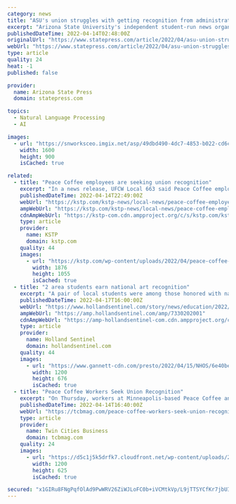 ```yaml
---
category: news
title: "ASU's union struggles with getting recognition from administration"
excerpt: "Arizona State University's independent student-run news organization covering Tempe, Phoenix, Mesa and Glendale."
publishedDateTime: 2022-04-14T02:48:00Z
originalUrl: "https://www.statepress.com/article/2022/04/asu-union-struggles-to-get-recognition-from-university-administration"
webUrl: "https://www.statepress.com/article/2022/04/asu-union-struggles-to-get-recognition-from-university-administration"
type: article
quality: 24
heat: -1
published: false

provider:
  name: Arizona State Press
  domain: statepress.com

topics:
  - Natural Language Processing
  - AI

images:
  - url: "https://snworksceo.imgix.net/asp/49dbd490-4dc7-4853-b022-cd6c484e4920.sized-1000x1000.png?w=800&dpr=2&ar=16%3A9&fit=crop&crop=faces"
    width: 1600
    height: 900
    isCached: true

related:
  - title: "Peace Coffee employees are seeking union recognition"
    excerpt: "In a news release, UFCW Local 663 said Peace Coffee employees are seeking “increased wages, better working conditions and a collective voice at ... gaining voluntary recognition from their ..."
    publishedDateTime: 2022-04-14T22:49:00Z
    webUrl: "https://kstp.com/kstp-news/local-news/peace-coffee-employees-are-seeking-union-recognition/"
    ampWebUrl: "https://kstp.com/kstp-news/local-news/peace-coffee-employees-are-seeking-union-recognition/?amp"
    cdnAmpWebUrl: "https://kstp-com.cdn.ampproject.org/c/s/kstp.com/kstp-news/local-news/peace-coffee-employees-are-seeking-union-recognition/?amp"
    type: article
    provider:
      name: KSTP
      domain: kstp.com
    quality: 44
    images:
      - url: "https://kstp.com/wp-content/uploads/2022/04/peace-coffee-file.jpg"
        width: 1876
        height: 1055
        isCached: true
  - title: "2 area students earn national art recognition"
    excerpt: "A pair of local students were among those honored with national gold medals in the Scholastic Art and Writing competition."
    publishedDateTime: 2022-04-17T16:00:00Z
    webUrl: "https://www.hollandsentinel.com/story/news/education/2022/04/17/students-holland-sauguatck-earn-national-art-awards/7330202001/"
    ampWebUrl: "https://amp.hollandsentinel.com/amp/7330202001"
    cdnAmpWebUrl: "https://amp-hollandsentinel-com.cdn.ampproject.org/c/s/amp.hollandsentinel.com/amp/7330202001"
    type: article
    provider:
      name: Holland Sentinel
      domain: hollandsentinel.com
    quality: 44
    images:
      - url: "https://www.gannett-cdn.com/presto/2022/04/15/NHOS/6e40be47-1e00-4288-a40e-32fd8d2fcea6-tori_lynch_hps1.jpg?auto=webp&crop=1364,768,x0,y210&format=pjpg&width=1200"
        width: 1200
        height: 676
        isCached: true
  - title: "Peace Coffee Workers Seek Union Recognition"
    excerpt: "On Thursday, workers at Minneapolis-based Peace Coffee announced plans to unionize in hopes of “better wages, better working conditions, and a collective voice at work.” Employees at the eco ..."
    publishedDateTime: 2022-04-14T16:40:00Z
    webUrl: "https://tcbmag.com/peace-coffee-workers-seek-union-recognition/"
    type: article
    provider:
      name: Twin Cities Business
      domain: tcbmag.com
    quality: 24
    images:
      - url: "https://d5c1j5k5drfk7.cloudfront.net/wp-content/uploads/2022/04/Peace-Coffee-beans.jpg"
        width: 1200
        height: 625
        isCached: true

secured: "x1GIRu8FNgPqfOlAd9PwWRV26ZiWJLoFC0b+iVCMtkVp/L9jTTSYCfKr7jbUIe/dHOGGzJq9MBjSqBEc0o6JV7yHZOM0XevlcsBIzqynjSWT63NBNmbw8V5x1f1L25VQVL724948Bz7yeT2X8zAMoLm+uqajnUpI49zo2jDPhnE2Kyj8X3Ou5nYI03T/PqiSUzu6tML1m3D5aC+hjl/qNS7zDgDllcr1Id7DaHMO+nr6q/n4gjgf1JlZsjyL89q3+rXFwrTuENNC2S6qGehKewMTFuT1qHQXQzwGb94Agq6wNBWpr03lLedoZ+405n0okHySQESH4S9sMFI43GLXqfXXiguGbHmMgIuQi12KRK0=;da/nkB85gm69mgJ5+05wqQ=="
---
```


